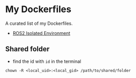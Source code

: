 # My Dockerfiles

A curated list of my Dockerfiles.

- [ROS2 Isolated Environment](./ros_humble/README.md)

## Shared folder

- find the id with `id` in the terminal

```
chown -R <local_uid>:<local_gid> /path/to/shared/folder
```
